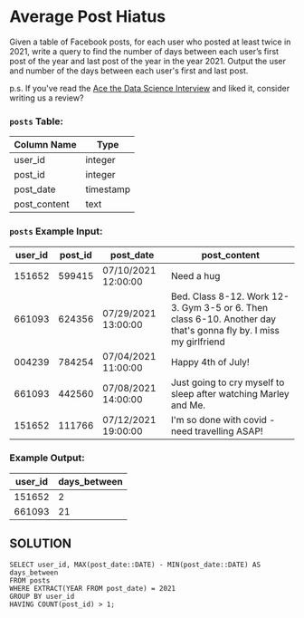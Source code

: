 # **Average Post Hiatus**

Given a table of Facebook posts, for each user who posted at least twice in 2021, write a query to find the number of days between each user’s first post of the year and last post of the year in the year 2021. Output the user and number of the days between each user's first and last post.

p.s. If you've read the [Ace the Data Science Interview](https://www.amazon.com/dp/0578973839?ref_=pe_3052080_397514860) and liked it, consider writing us a review?

### **`posts` Table:**

| Column Name | Type |
| --- | --- |
| user_id | integer |
| post_id | integer |
| post_date | timestamp |
| post_content | text |

### **`posts` Example Input:**

| user_id | post_id | post_date | post_content |
| --- | --- | --- | --- |
| 151652 | 599415 | 07/10/2021 12:00:00 | Need a hug |
| 661093 | 624356 | 07/29/2021 13:00:00 | Bed. Class 8-12. Work 12-3. Gym 3-5 or 6. Then class 6-10. Another day that's gonna fly by. I miss my girlfriend |
| 004239 | 784254 | 07/04/2021 11:00:00 | Happy 4th of July! |
| 661093 | 442560 | 07/08/2021 14:00:00 | Just going to cry myself to sleep after watching Marley and Me. |
| 151652 | 111766 | 07/12/2021 19:00:00 | I'm so done with covid - need travelling ASAP! |

### **Example Output:**

| user_id | days_between |
| --- | --- |
| 151652 | 2 |
| 661093 | 21 |

## SOLUTION
```
SELECT user_id, MAX(post_date::DATE) - MIN(post_date::DATE) AS days_between
FROM posts
WHERE EXTRACT(YEAR FROM post_date) = 2021
GROUP BY user_id
HAVING COUNT(post_id) > 1;
```
